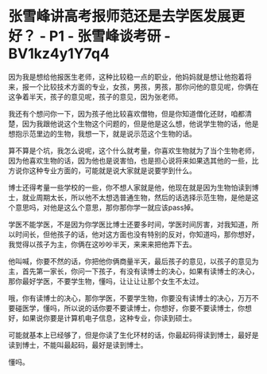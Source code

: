 # 张雪峰讲高考报师范还是去学医发展更好？ - P1 - 张雪峰谈考研 - BV1kz4y1Y7q4

因为我是想给他报医生老师，这种比较稳一点的职业，他妈妈就是想让他抱着将来，报一个比较技术方面的专业，女孩，男孩，男孩，那你问他的意见呢，你俩在这争着半天，孩子的意见呢，孩子的意见，因为张老师。

我还有个想问你一下，因为孩子他比较喜欢僧物，但是你知道僧化还财，咱都清楚，因为我跟他说这个生物这个问题的，但是他是这么想，他说学生物的话，他是想抱示范里边的生物，我想一下，就是说示范这个生物的话。

算不算是个坑，我怎么说呢，这个什么就考量，你喜欢生物就为了当个生物老师，因为他喜欢生物的话，因为他也是说害怕，也是担心说将来如果选其他的一些，比方说你这种专业方面的，可能就是说大家就是说要学到什么。

博士还得考量一些学校的一些，你不想人家就是他，他现在就是因为生物怕读到博士，就业周期太长，所以他不太想选普通生物，然后的话选择示范生物，是他是这个意思吗，对他是这么个意思，那你那你学一就应该pass掉。

学医不能学医，不是因为你学医比博士还要多时间，学医时间厉害，对我知道，所以时间长，但他孩子的话，他对这方面也没有特别的反对，你知道吗，那你想好，我觉得以孩子为主，你俩在这吵吵半天，来来来把他弄下去。

他叫喊，你要不然的话，你把他你俩商量半天，最后孩子的意见，以孩子的意见为主，首先第一家长，你问一下孩子，有没有读博士的决心，如果有读博士的决心，那你最好学医，不要学生物，懂吗，让让让让那个女生不太过。

哦，你有读博士的决心，那你学医，不要学生物，你要没有读博士的决心，万万不要碰医学，懂吗，所以说的话你要不要读博士，你想好，你要不要读博士，你想好，如果说你要是计算机电子信息，这种专业，你读到硕士。

可能就基本上已经够了，但是你读了生化环材的话，你最起码得读到博士，最好是读到博士，不能叫最起码，最好是读到博士。

懂吗。